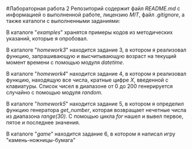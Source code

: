 #Лабораторная работа 2
Репозиторий содержит файл _README.md_ с информацией о выполненной работе, лицензию _MIT_, файл _.gitignore_, а также каталоги с выполненными заданиями:

В каталоге "_examples_" хранятся примеры кодов из методических указаний, которые я опробовал.

В каталоге "_homework3_" находится задание 3, в котором я реализовал функцию, запрашивающую и высчитывающую возраст на текущий момент времени с помощью модуля _datetime_.

В каталоге "_homework4_" находится задание 4, в котором я реализовал функцию, находящую все числа, кратные цифре _X_, введенной с клавиатуры. Список чисел в диапазоне от 0 до 200 генерируется случайно с помощью модуля _random_.

В каталоге "_homework5_" находится задание 5, в котором я определил функцию генератора _get_number_, которая возвращает нечетные числа из диапазона _range(30)_. С помощью цикла _for_ нашел и вывел первое, пятое и последнее значения.

В каталоге "_game_" находится задание 6, в котором я написал игру "камень-ножницы-бумага"
